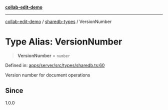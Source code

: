 [**collab-edit-demo**](../../README.md)

***

[collab-edit-demo](../../README.md) / [sharedb-types](../README.md) / VersionNumber

# Type Alias: VersionNumber

> **VersionNumber** = `number`

Defined in: [apps/server/src/types/sharedb.ts:60](https://github.com/austyle-io/pub-sub-demo/blob/00b2f1e9b947d5e964db5c3be9502513c4374263/apps/server/src/types/sharedb.ts#L60)

Version number for document operations

## Since

1.0.0
